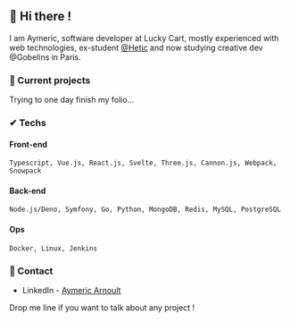 <!--
**AyymericArn/AyymericArn** is a ✨ _special_ ✨ repository because its `README.md` (this file) appears on your GitHub profile.

Here are some ideas to get you started:

- 🔭 I’m currently working on ...
- 🌱 I’m currently learning ...
- 👯 I’m looking to collaborate on ...
- 🤔 I’m looking for help with ...
- 💬 Ask me about ...
- 📫 How to reach me: ...
- 😄 Pronouns: ...
- ⚡ Fun fact: ...
-->

## 👋 Hi there !

I am Aymeric, software developer at Lucky Cart, mostly experienced with web technologies, ex-student [@Hetic](https://www.awwwards.com/hetic/) and now studying creative dev @Gobelins in Paris.

### 🔭 Current projects

Trying to one day finish my folio...

### ✔ Techs

#### Front-end

`Typescript, Vue.js, React.js, Svelte, Three.js, Cannon.js, Webpack, Snowpack`

#### Back-end

`Node.js/Deno, Symfony, Go, Python, MongoDB, Redis, MySQL, PostgreSQL`

#### Ops

`Docker, Linux, Jenkins`

### 💌 Contact

* LinkedIn - [Aymeric Arnoult](https://www.linkedin.com/in/aymeric-arnoult)

Drop me line if you want to talk about any project !
